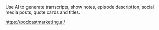 Use AI to generate transcripts, show notes, episode description, social media posts, quote cards and titles.

https://podcastmarketing.ai/
